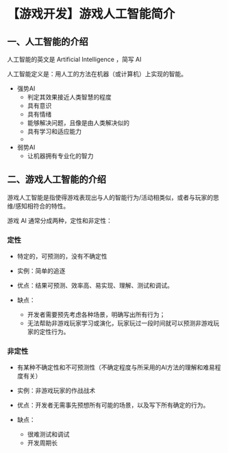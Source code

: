 # 【游戏开发】游戏人工智能简介

  
## 一、人工智能的介绍

人工智能的英文是 Artificial Intelligence ，简写 AI 


人工智能定义是：用人工的方法在机器（或计算机）上实现的智能。



- 强势AI
  - 判定其效果接近人类智慧的程度
  - 具有意识
  - 具有情绪
  - 能够解决问题，且像是由人类解决似的
  - 具有学习和适应能力
  - 
- 弱势AI
    - 让机器拥有专业化的智力

## 二、游戏人工智能的介绍

游戏人工智能是指使得游戏表现出与人的智能行为/活动相类似，或者与玩家的思维/感知相符合的特性。

游戏 AI 通常分成两种，定性和非定性：

### 定性

- 特定的，可预测的，没有不确定性

- 实例：简单的追逐

- 优点：结果可预测、效率高、易实现、理解、测试和调试。

- 缺点：
  - 开发者需要预先考虑各种场景，明确写出所有行为；
  - 无法帮助非游戏玩家学习或演化，玩家玩过一段时间就可以预测非游戏玩家的定性行为。

### 非定性

- 有某种不确定性和不可预测性（不确定程度与所采用的AI方法的理解和难易程度有关）
  
- 实例：非游戏玩家的作战战术
 
- 优点：开发者无需事先预想所有可能的场景，以及写下所有确定的行为。

- 缺点：
  - 很难测试和调试
  - 开发周期长


